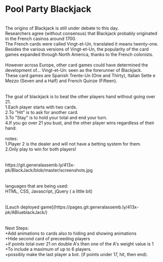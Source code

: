 # Pool Party Blackjack
<br/>
The origins of Blackjack is still under debate to this day. <br/>
Researchers agree (without consensus) that Blackjack probably originated in the French casinos around 1700. <br/>
The French cards were called Vingt-et-Un, translated it means twenty-one.<br/>
Besides the various versions of Vingt-et-Un, the popularity of the card games expanded through North America, thanks to the French colonists.<br/>
<br/>
However across Europe, other card games could have determined the development of... Vingt-et-Un: seen as the forerunner of Blackjack.<br/>
These card games are Spanish Trente-Un (One and Thirty), Italian Sette e Mezzo (Seven and a Half) and French Quinze (Fifteen).<br/>
<br/>
<br/>
The goal of blackjack is to beat the other players hand without going over 21. <br/>
1.Each player starts with two cards.<br/>
2.To "Hit" is to ask for another card.<br/>
3.To "Stay" is to hold your total and end your turn.<br/>
4.If you go over 21 you bust, and the other player wins regardless of their hand.<br/>
<br/>
notes:<br/>
1.Player 2 is the dealer and will not have a betting system for them.<br/>
2.Only play to win for both players!<br/>
<br/>
<br/>
https://git.generalassemb.ly/413x-pk/BlackJack/blob/master/screenshots.jpg<br/>
<br/>
<br/>
languages that are being used:<br/>
HTML, CSS, Javascript, jQuery ( a little bit)<br/>
<br/>
<br/>
[Lauch deployed game](https://pages.git.generalassemb.ly/413x-pk/ABlueblackJack/)<br/>
<br/>
<br/>
Next Steps:<br/> 
+Add animations to cards also to hiding and showing animations<br/>
+Hide second card of preceeding players<br/>
+if points total over 21 on double A's then one of the A's weight value is 1<br/>
+To include a maximum of up to 6 players.<br/>
+possibly make the last player a bot. (if points under 17, hit, then end).<br/>
